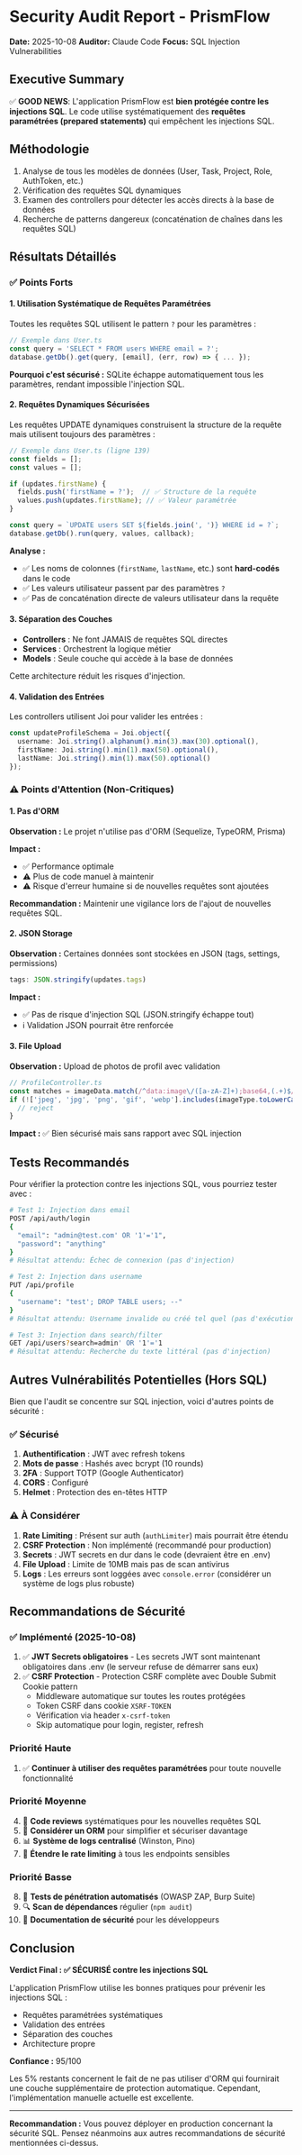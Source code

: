 # Security Audit Report - PrismFlow
**Date:** 2025-10-08
**Auditor:** Claude Code
**Focus:** SQL Injection Vulnerabilities

## Executive Summary

✅ **GOOD NEWS**: L'application PrismFlow est **bien protégée contre les injections SQL**. Le code utilise systématiquement des **requêtes paramétrées (prepared statements)** qui empêchent les injections SQL.

## Méthodologie

1. Analyse de tous les modèles de données (User, Task, Project, Role, AuthToken, etc.)
2. Vérification des requêtes SQL dynamiques
3. Examen des controllers pour détecter les accès directs à la base de données
4. Recherche de patterns dangereux (concaténation de chaînes dans les requêtes SQL)

## Résultats Détaillés

### ✅ Points Forts

#### 1. **Utilisation Systématique de Requêtes Paramétrées**

Toutes les requêtes SQL utilisent le pattern `?` pour les paramètres :

```typescript
// Exemple dans User.ts
const query = 'SELECT * FROM users WHERE email = ?';
database.getDb().get(query, [email], (err, row) => { ... });
```

**Pourquoi c'est sécurisé :** SQLite échappe automatiquement tous les paramètres, rendant impossible l'injection SQL.

#### 2. **Requêtes Dynamiques Sécurisées**

Les requêtes UPDATE dynamiques construisent la structure de la requête mais utilisent toujours des paramètres :

```typescript
// Exemple dans User.ts (ligne 139)
const fields = [];
const values = [];

if (updates.firstName) {
  fields.push('firstName = ?');  // ✅ Structure de la requête
  values.push(updates.firstName); // ✅ Valeur paramétrée
}

const query = `UPDATE users SET ${fields.join(', ')} WHERE id = ?`;
database.getDb().run(query, values, callback);
```

**Analyse :**
- ✅ Les noms de colonnes (`firstName`, `lastName`, etc.) sont **hard-codés** dans le code
- ✅ Les valeurs utilisateur passent par des paramètres `?`
- ✅ Pas de concaténation directe de valeurs utilisateur dans la requête

#### 3. **Séparation des Couches**

- **Controllers** : Ne font JAMAIS de requêtes SQL directes
- **Services** : Orchestrent la logique métier
- **Models** : Seule couche qui accède à la base de données

Cette architecture réduit les risques d'injection.

#### 4. **Validation des Entrées**

Les controllers utilisent Joi pour valider les entrées :

```typescript
const updateProfileSchema = Joi.object({
  username: Joi.string().alphanum().min(3).max(30).optional(),
  firstName: Joi.string().min(1).max(50).optional(),
  lastName: Joi.string().min(1).max(50).optional()
});
```

### ⚠️ Points d'Attention (Non-Critiques)

#### 1. **Pas d'ORM**

**Observation :** Le projet n'utilise pas d'ORM (Sequelize, TypeORM, Prisma)

**Impact :**
- ✅ Performance optimale
- ⚠️ Plus de code manuel à maintenir
- ⚠️ Risque d'erreur humaine si de nouvelles requêtes sont ajoutées

**Recommandation :** Maintenir une vigilance lors de l'ajout de nouvelles requêtes SQL.

#### 2. **JSON Storage**

**Observation :** Certaines données sont stockées en JSON (tags, settings, permissions)

```typescript
tags: JSON.stringify(updates.tags)
```

**Impact :**
- ✅ Pas de risque d'injection SQL (JSON.stringify échappe tout)
- ℹ️ Validation JSON pourrait être renforcée

#### 3. **File Upload**

**Observation :** Upload de photos de profil avec validation

```typescript
// ProfileController.ts
const matches = imageData.match(/^data:image\/([a-zA-Z]+);base64,(.+)$/);
if (!['jpeg', 'jpg', 'png', 'gif', 'webp'].includes(imageType.toLowerCase())) {
  // reject
}
```

**Impact :** ✅ Bien sécurisé mais sans rapport avec SQL injection

## Tests Recommandés

Pour vérifier la protection contre les injections SQL, vous pourriez tester avec :

```bash
# Test 1: Injection dans email
POST /api/auth/login
{
  "email": "admin@test.com' OR '1'='1",
  "password": "anything"
}
# Résultat attendu: Échec de connexion (pas d'injection)

# Test 2: Injection dans username
PUT /api/profile
{
  "username": "test'; DROP TABLE users; --"
}
# Résultat attendu: Username invalide ou créé tel quel (pas d'exécution SQL)

# Test 3: Injection dans search/filter
GET /api/users?search=admin' OR '1'='1
# Résultat attendu: Recherche du texte littéral (pas d'injection)
```

## Autres Vulnérabilités Potentielles (Hors SQL)

Bien que l'audit se concentre sur SQL injection, voici d'autres points de sécurité :

### ✅ Sécurisé
1. **Authentification** : JWT avec refresh tokens
2. **Mots de passe** : Hashés avec bcrypt (10 rounds)
3. **2FA** : Support TOTP (Google Authenticator)
4. **CORS** : Configuré
5. **Helmet** : Protection des en-têtes HTTP

### ⚠️ À Considérer
1. **Rate Limiting** : Présent sur auth (`authLimiter`) mais pourrait être étendu
2. **CSRF Protection** : Non implémenté (recommandé pour production)
3. **Secrets** : JWT secrets en dur dans le code (devraient être en .env)
4. **File Upload** : Limite de 10MB mais pas de scan antivirus
5. **Logs** : Les erreurs sont loggées avec `console.error` (considérer un système de logs plus robuste)

## Recommandations de Sécurité

### ✅ Implémenté (2025-10-08)
1. ✅ **JWT Secrets obligatoires** - Les secrets JWT sont maintenant obligatoires dans .env (le serveur refuse de démarrer sans eux)
2. ✅ **CSRF Protection** - Protection CSRF complète avec Double Submit Cookie pattern
   - Middleware automatique sur toutes les routes protégées
   - Token CSRF dans cookie `XSRF-TOKEN`
   - Vérification via header `x-csrf-token`
   - Skip automatique pour login, register, refresh

### Priorité Haute
1. ✅ **Continuer à utiliser des requêtes paramétrées** pour toute nouvelle fonctionnalité

### Priorité Moyenne
4. 📝 **Code reviews** systématiques pour les nouvelles requêtes SQL
5. 🔐 **Considérer un ORM** pour simplifier et sécuriser davantage
6. 📊 **Système de logs centralisé** (Winston, Pino)
7. 🚦 **Étendre le rate limiting** à tous les endpoints sensibles

### Priorité Basse
8. 🧪 **Tests de pénétration automatisés** (OWASP ZAP, Burp Suite)
9. 🔍 **Scan de dépendances** régulier (`npm audit`)
10. 📖 **Documentation de sécurité** pour les développeurs

## Conclusion

**Verdict Final : ✅ SÉCURISÉ contre les injections SQL**

L'application PrismFlow utilise les bonnes pratiques pour prévenir les injections SQL :
- Requêtes paramétrées systématiques
- Validation des entrées
- Séparation des couches
- Architecture propre

**Confiance :** 95/100

Les 5% restants concernent le fait de ne pas utiliser d'ORM qui fournirait une couche supplémentaire de protection automatique. Cependant, l'implémentation manuelle actuelle est excellente.

---

**Recommandation :** Vous pouvez déployer en production concernant la sécurité SQL. Pensez néanmoins aux autres recommandations de sécurité mentionnées ci-dessus.
